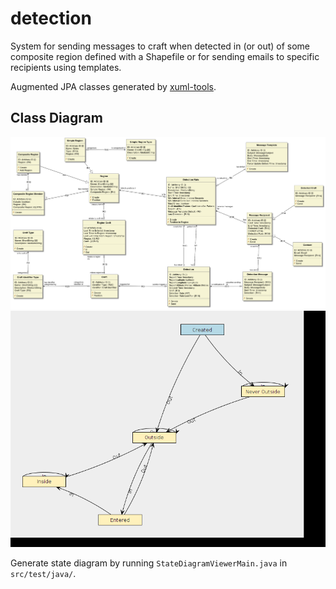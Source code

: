 # detection

System for sending messages to craft when detected in (or out) of some composite region defined with a Shapefile or for sending emails to specific recipients using templates.

Augmented JPA classes generated by [xuml-tools](https://github.com/davidmoten/xuml-tools).

## Class Diagram

<img src="https://raw.githubusercontent.com/amsa-code/detection/master/src/docs/detection-class-diagram.png"/>

<img src="https://raw.githubusercontent.com/amsa-code/detection/master/src/docs/region-craft-state-diagram.png"/>

Generate state diagram by running `StateDiagramViewerMain.java` in `src/test/java/`.
